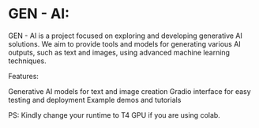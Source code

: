 # GEN - AI:

GEN - AI is a project focused on exploring and developing generative AI solutions. We aim to provide tools and models for generating various AI outputs, such as text and images, using advanced machine learning techniques.

Features:

Generative AI models for text and image creation
Gradio interface for easy testing and deployment
Example demos and tutorials

PS: Kindly change your runtime to T4 GPU if you are using colab.
